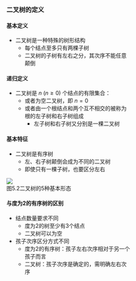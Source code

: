 <div style="float: left; width: 64%; padding: 1%;">

### 二叉树的定义  

#### 基本定义
- 二叉树是一种特殊的树形结构
  - 每个结点至多只有两棵子树
  - 二叉树的子树有左右之分，其次序不能任意颠倒

#### 递归定义
- 二叉树是 $n$ ($n{\geqslant}0$) 个结点的有限集合：
  - 或者为空二叉树，即 $n=0$
  - 或者由一个根结点和两个互不相交的被称为根的左子树和右子树组成
    - 左子树和右子树又分别是一棵二叉树

#### 基本特征
- 二叉树是有序树
  - 左、右子树颠倒会成为不同的二叉树
  - 即使只有一棵子树，也要区分左右

![](https://cdn-mineru.openxlab.org.cn/model-mineru/prod/a9c401a0608c49b1b443c3b48c43f6a1ee4376c25cae2385958287b1cf7a89d5.jpg)  
图5.2二叉树的5种基本形态  

#### 与度为2的有序树的区别
- 结点数量要求不同
  - 度为2的树至少有3个结点
  - 二叉树可以为空
- 孩子次序区分方式不同
  - 度为2的有序树：孩子左右次序相对于另一个孩子而言
  - 二叉树：孩子次序是确定的，需明确左右次序

</div>
<div style="float: right; width: 26%; padding: 1%;">

</div>
<div style="clear: both;"></div>

